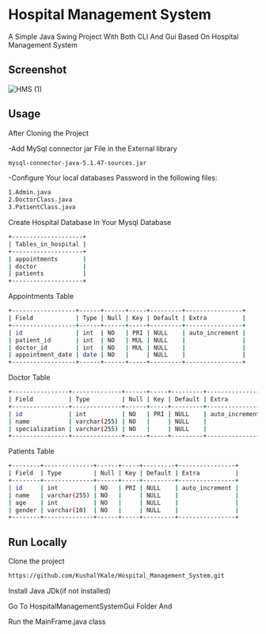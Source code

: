 
# Hospital Management System

A Simple Java Swing Project With Both CLI And Gui Based On Hospital Management System




## Screenshot

![HMS (1)](https://github.com/user-attachments/assets/be1f3899-be45-4133-87bf-82f8b03df37f)

## Usage

After Cloning the Project 

-Add MySql connector jar File in the External library 
```bash
mysql-connector-java-5.1.47-sources.jar
```
-Configure Your local databases Password in the following files:

```bash
1.Admin.java
2.DoctorClass.java
3.PatientClass.java
```  
Create Hospital Database In Your Mysql Database
```bash
+--------------------+
| Tables_in_hospital |
+--------------------+
| appointments       |
| doctor             |
| patients           |
+--------------------+
```
Appointments Table
```bash
+------------------+------+------+-----+---------+----------------+
| Field            | Type | Null | Key | Default | Extra          |
+------------------+------+------+-----+---------+----------------+
| id               | int  | NO   | PRI | NULL    | auto_increment |
| patient_id       | int  | NO   | MUL | NULL    |                |
| doctor_id        | int  | NO   | MUL | NULL    |                |
| appointment_date | date | NO   |     | NULL    |                |
+------------------+------+------+-----+---------+----------------+
```
Doctor Table
```bash
+----------------+--------------+------+-----+---------+----------------+
| Field          | Type         | Null | Key | Default | Extra          |
+----------------+--------------+------+-----+---------+----------------+
| id             | int          | NO   | PRI | NULL    | auto_increment |
| name           | varchar(255) | NO   |     | NULL    |                |
| specialization | varchar(255) | NO   |     | NULL    |                |
+----------------+--------------+------+-----+---------+----------------+
```
Patients Table
```bash
+--------+--------------+------+-----+---------+----------------+
| Field  | Type         | Null | Key | Default | Extra          |
+--------+--------------+------+-----+---------+----------------+
| id     | int          | NO   | PRI | NULL    | auto_increment |
| name   | varchar(255) | NO   |     | NULL    |                |
| age    | int          | NO   |     | NULL    |                |
| gender | varchar(10)  | NO   |     | NULL    |                |
+--------+--------------+------+-----+---------+----------------+
```


## Run Locally

Clone the project

```bash
https://github.com/KushalYKale/Hospital_Management_System.git
```
Install Java JDk(if not installed)

Go To HospitalManagementSystemGui Folder And 
                 
Run the MainFrame.java class 



